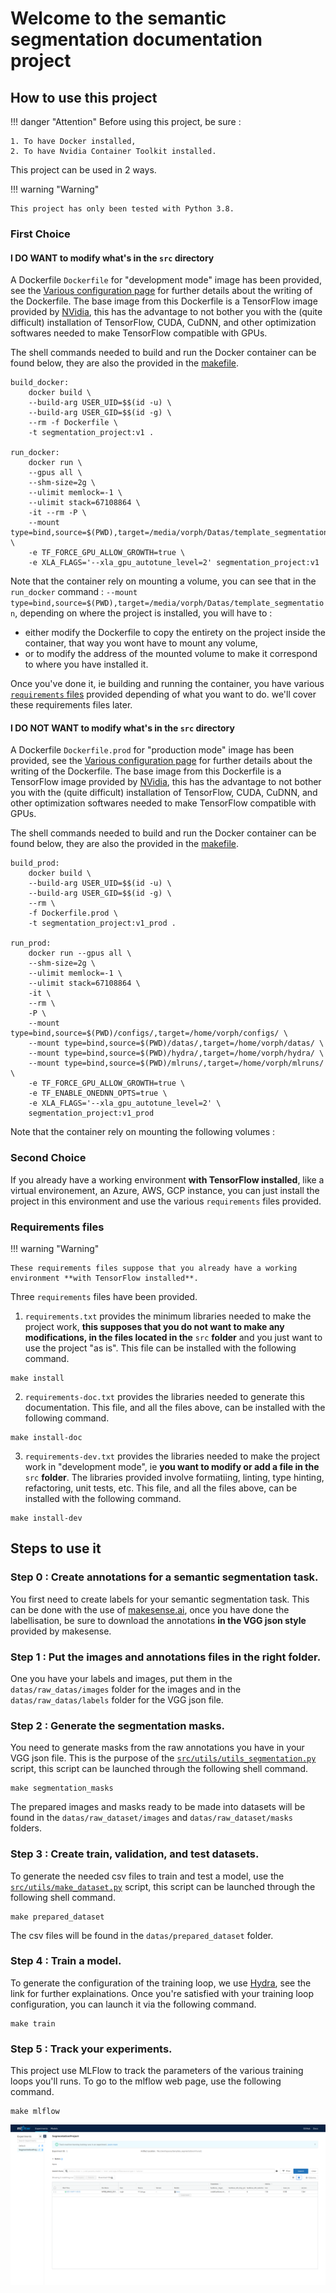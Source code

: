 # Welcome to the semantic segmentation documentation project


## How to use this project

!!! danger "Attention"
    Before using this project, be sure :

    1. To have Docker installed,
    2. To have Nvidia Container Toolkit installed.

This project can be used in 2 ways.

!!! warning "Warning"

    This project has only been tested with Python 3.8.
### First Choice

#### I **DO WANT** to modify what's in the `src` directory

A Dockerfile `Dockerfile` for "development mode" image has been provided, see the [Various configuration page](misc_config/docker.md) for further details about the writing of the Dockerfile. The base image from this Dockerfile is a TensorFlow image provided by [NVidia](https://ngc.nvidia.com/catalog/containers/nvidia:tensorflow/tags), this has the advantage to not bother you with the (quite difficult) installation of TensorFlow, CUDA, CuDNN, and other optimization softwares needed to make TensorFlow compatible with GPUs.

The shell commands needed to build and run the Docker container can be found below, they are also the provided in the [makefile](misc_config/make.md).

```shell
build_docker:
    docker build \
    --build-arg USER_UID=$$(id -u) \
    --build-arg USER_GID=$$(id -g) \
    --rm -f Dockerfile \
    -t segmentation_project:v1 .

run_docker:
    docker run \
    --gpus all \
    --shm-size=2g \
    --ulimit memlock=-1 \
    --ulimit stack=67108864 \
    -it --rm -P \
    --mount type=bind,source=$(PWD),target=/media/vorph/Datas/template_segmentation \
    -e TF_FORCE_GPU_ALLOW_GROWTH=true \
    -e XLA_FLAGS='--xla_gpu_autotune_level=2' segmentation_project:v1
```
Note that the container rely on mounting a volume, you can see that in the `run_docker` command : `--mount type=bind,source=$(PWD),target=/media/vorph/Datas/template_segmentation`, depending on where the project is installed, you will have to :

* either modify the Dockerfile to copy the entirety on the project inside the container, that way you wont have to mount any volume,
* or to modify the address of the mounted volume to make it correspond to where you have installed it.

Once you've done it, ie building and running the container, you have various [`requirements` files](misc_config/requirements.md) provided depending of what you want to do. we'll cover these requirements files later.

#### I **DO NOT WANT** to modify what's in the `src` directory

A Dockerfile `Dockerfile.prod` for "production mode" image has been provided, see the [Various configuration page](misc_config/docker.md) for further details about the writing of the Dockerfile. The base image from this Dockerfile is a TensorFlow image provided by [NVidia](https://ngc.nvidia.com/catalog/containers/nvidia:tensorflow/tags), this has the advantage to not bother you with the (quite difficult) installation of TensorFlow, CUDA, CuDNN, and other optimization softwares needed to make TensorFlow compatible with GPUs.

The shell commands needed to build and run the Docker container can be found below, they are also the provided in the [makefile](misc_config/make.md).

```shell
build_prod:
    docker build \
    --build-arg USER_UID=$$(id -u) \
    --build-arg USER_GID=$$(id -g) \
    --rm \
    -f Dockerfile.prod \
    -t segmentation_project:v1_prod .

run_prod:
    docker run --gpus all \
    --shm-size=2g \
    --ulimit memlock=-1 \
    --ulimit stack=67108864 \
    -it \
    --rm \
    -P \
    --mount type=bind,source=$(PWD)/configs/,target=/home/vorph/configs/ \
    --mount type=bind,source=$(PWD)/datas/,target=/home/vorph/datas/ \
    --mount type=bind,source=$(PWD)/hydra/,target=/home/vorph/hydra/ \
    --mount type=bind,source=$(PWD)/mlruns/,target=/home/vorph/mlruns/ \
    -e TF_FORCE_GPU_ALLOW_GROWTH=true \
    -e TF_ENABLE_ONEDNN_OPTS=true \
    -e XLA_FLAGS='--xla_gpu_autotune_level=2' \
    segmentation_project:v1_prod
```
Note that the container rely on mounting the following volumes :



### Second Choice

If you already have a working environment **with TensorFlow installed**, like a virtual environement, an Azure, AWS, GCP instance, you can just install the project in this environment and use the various `requirements` files provided.

### Requirements files

!!! warning "Warning"

    These requirements files suppose that you already have a working environment **with TensorFlow installed**.

Three `requirements` files have been provided.


1. `requirements.txt` provides the minimum libraries needed to make the project work, **this supposes that you do not want to make any modifications, in the files located in the** `src` **folder** and you just want to use the project "as is". This file can be installed with the following command.
```shell
make install
```
2. `requirements-doc.txt` provides the libraries needed to generate this documentation. This file, and all the files above, can be installed with the following command.
```shell
make install-doc
```
3. `requirements-dev.txt` provides the libraries needed to make the project work in "development mode", ie **you want to modify or add a file in the** `src` **folder**. The libraries provided involve formatiing, linting, type hinting, refactoring, unit tests, etc. This file, and all the files above, can be installed with the following command.
```shell
make install-dev
```
## Steps to use it

### Step 0 : Create annotations for a semantic segmentation task.

You first need to create labels for your semantic segmentation task. This can be done with the use of [makesense.ai](https://www.makesense.ai/), once you have done the labellisation, be sure to download the annotations **in the VGG json style** provided by makesense.

### Step 1 : Put the images and annotations files in the right folder.

One you have your labels and images, put them in the `datas/raw_datas/images` folder for the images and in the `datas/raw_datas/labels` folder for the VGG json file.


### Step 2 : Generate the segmentation masks.

You need to generate masks from the raw annotations you have in your VGG json file. This is the purpose of the [`src/utils/utils_segmentation.py`](datasets/utils_segmentation.md) script, this script can be launched through the following shell command.
```shell
make segmentation_masks
```

The prepared images and masks ready to be made into datasets will be found in the `datas/raw_dataset/images` and `datas/raw_dataset/masks` folders.

### Step 3 : Create train, validation, and test datasets.

To generate the needed csv files to train and test a model, use the [`src/utils/make_dataset.py`](datasets/make_dataset.md) script, this script can be launched through the following shell command.
```shell
make prepared_dataset
```
The csv files will be found in the `datas/prepared_dataset` folder.


### Step 4 : Train a model.

To generate the configuration of the training loop, we use [Hydra](config_hydra/hydra.md), see the link for further explainations. Once you're satisfied with your training loop configuration, you can launch it via the following command.
```shell
make train
```

### Step 5 : Track your experiments.

This project use MLFlow to track the parameters of the various training loops you'll runs. To go to the mlflow web page, use the following command.
```shell
make mlflow
```

![mlflow](./images/mlflow.png)

